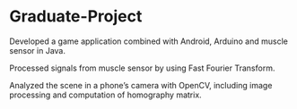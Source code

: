# Graduate-Project

Developed a game application combined with Android, Arduino and muscle sensor in Java.

Processed signals from muscle sensor by using Fast Fourier Transform.

Analyzed the scene in a phone’s camera with OpenCV, including image processing and computation of homography matrix.
